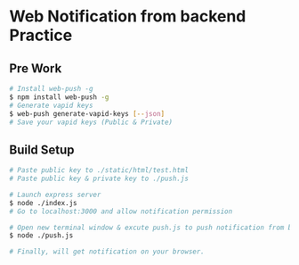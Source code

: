 # Web Notification from backend Practice

## Pre Work
```bash
# Install web-push -g
$ npm install web-push -g
# Generate vapid keys
$ web-push generate-vapid-keys [--json]
# Save your vapid keys (Public & Private)
```

## Build Setup
```bash
# Paste public key to ./static/html/test.html
# Paste public key & private key to ./push.js 

# Launch express server
$ node ./index.js
# Go to localhost:3000 and allow notification permission

# Open new terminal window & excute push.js to push notification from backend.
$ node ./push.js

# Finally, will get notification on your browser.
```
